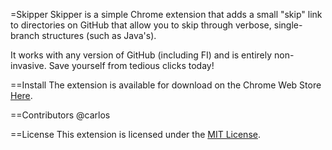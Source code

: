 =Skipper
Skipper is a simple Chrome extension that adds a small "skip" link to directories on GitHub that allow you to skip through verbose, single-branch structures (such as Java's).

It works with any version of GitHub (including FI) and is entirely non-invasive. Save yourself from tedious clicks today!

==Install
The extension is available for download on the Chrome Web Store [Here](https://chrome.google.com/webstore/detail/skipper/nfmomefhbogooebpmdhpgpnnbpjlgnje?hl=en&gl=US).

==Contributors
@carlos

==License
This extension is licensed under the [MIT License](http://opensource.org/licenses/MIT).

